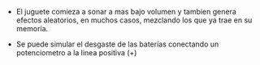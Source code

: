 * El juguete comieza a sonar a mas bajo volumen y tambien genera efectos aleatorios, en muchos casos, mezclando los que ya trae en su memoría.

* Se puede simular el desgaste de las baterías conectando un potenciometro a la linea positiva (+)



